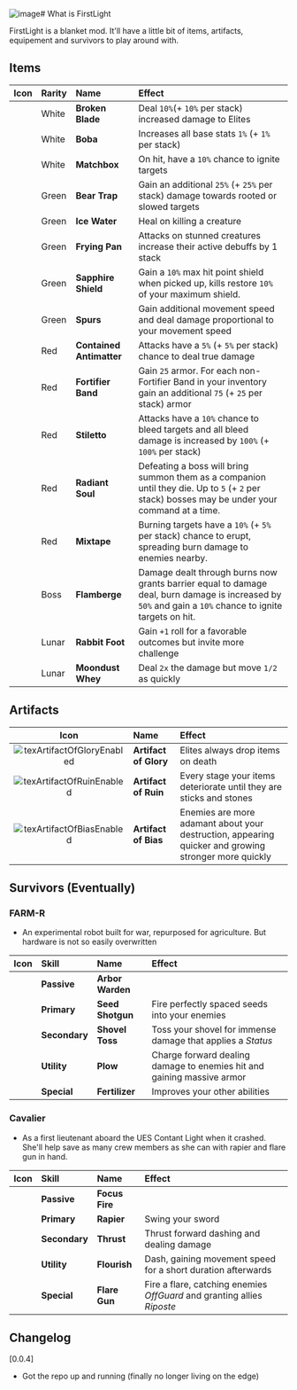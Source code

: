 ![image](https://github.com/user-attachments/assets/5788da2f-eb3d-44d7-9105-d6ece1bf572a)# What is FirstLight

FirstLight is a blanket mod. It'll have a little bit of items, artifacts, equipement and survivors to play around with.




## Items

| Icon | Rarity | Name | Effect | 
|:----:|:-------| :-----|:------ |
|  | White | **Broken Blade**           | Deal `10%`(+ `10%` per stack) increased damage to Elites |
|  | White | **Boba**                   | Increases all base stats `1%` (+ `1%` per stack) |
|  | White | **Matchbox**               | On hit, have a `10%` chance to ignite targets |
|  | Green | **Bear Trap**              | Gain an additional `25%` (+ `25%` per stack) damage towards rooted or slowed targets |
|  | Green | **Ice Water**              | Heal on killing a creature |
|  | Green | **Frying Pan**             | Attacks on stunned creatures increase their active debuffs by 1 stack |
|  | Green | **Sapphire Shield**        | Gain a `10%` max hit point shield when picked up, kills restore `10%` of your maximum shield. |
|  | Green | **Spurs**                  | Gain additional movement speed and deal damage proportional to your movement speed |
|  | Red   | **Contained Antimatter**   | Attacks have a `5%` (+ `5%` per stack) chance to deal true damage |
|  | Red   | **Fortifier Band**         | Gain `25` armor. For each non-Fortifier Band in your inventory gain an additional `75` (+ `25` per stack) armor |
|  | Red   | **Stiletto**               | Attacks have a `10%` chance to bleed targets and all bleed damage is increased by `100%` (+ `100%` per stack) |
|  | Red   | **Radiant Soul**           | Defeating a boss will bring summon them as a companion until they die. Up to `5` (+ `2` per stack) bosses may be under your command at a time. |
|  | Red   | **Mixtape**                | Burning targets have a  `10%` (+ `5%` per stack) chance to erupt, spreading burn damage to enemies nearby. |
|  | Boss  | **Flamberge**              | Damage dealt through burns now grants barrier equal to damage deal, burn damage is increased by `50%` and gain a `10%` chance to ignite targets on hit. |
|  | Lunar | **Rabbit Foot**            | Gain `+1` roll for a favorable outcomes but invite more challenge |
|  | Lunar | **Moondust Whey**          | Deal `2x` the damage but move `1/2` as quickly |

## Artifacts

| Icon | Name | Effect |
|:----:|:-----|:------ |
| ![texArtifactOfGloryEnabled](https://github.com/user-attachments/assets/b28f9187-b582-4d96-b268-ebb3291978f1) | **Artifact of Glory** | Elites always drop items on death |
| ![texArtifactOfRuinEnabled](https://github.com/user-attachments/assets/a5660e18-ba9c-443e-abcb-3ee063cc268f)  | **Artifact of Ruin**  | Every stage your items deteriorate until they are sticks and stones |
| ![texArtifactOfBiasEnabled](https://github.com/user-attachments/assets/70a9c62a-0cc5-468f-8052-8a089058ba5a)  | **Artifact of Bias**  | Enemies are more adamant about your destruction, appearing quicker and growing stronger more quickly |

## Survivors (Eventually)

### FARM-R
- An experimental robot built for war, repurposed for agriculture. But hardware is not so easily overwritten

| Icon | Skill | Name | Effect |
|:----:|:------|:-----|:-------|
|  | **Passive**   | **Arbor Warden** |  |
|  | **Primary**   | **Seed Shotgun** | Fire perfectly spaced seeds into your enemies |
|  | **Secondary** | **Shovel Toss**  | Toss your shovel for immense damage that applies a _Status_ |
|  | **Utility**   | **Plow**         | Charge forward dealing damage to enemies hit and gaining massive armor |
|  | **Special**   | **Fertilizer**   | Improves your other abilities |


 
### Cavalier
- As a first lieutenant aboard the UES Contant Light when it crashed. She'll help save as many crew members as she can with rapier and flare gun in hand.

| Icon | Skill | Name | Effect |
|:----:|:------|:-----|:-------|
|  | **Passive**   | **Focus Fire** |  |
|  | **Primary**   | **Rapier**     | Swing your sword |
|  | **Secondary** | **Thrust**     | Thrust forward dashing and dealing damage |
|  | **Utility**   | **Flourish**   | Dash, gaining movement speed for a short duration afterwards |
|  | **Special**   | **Flare Gun**  | Fire a flare, catching enemies _OffGuard_ and granting allies _Riposte_ |



## Changelog
[0.0.4]
- Got the repo up and running (finally no longer living on the edge)
